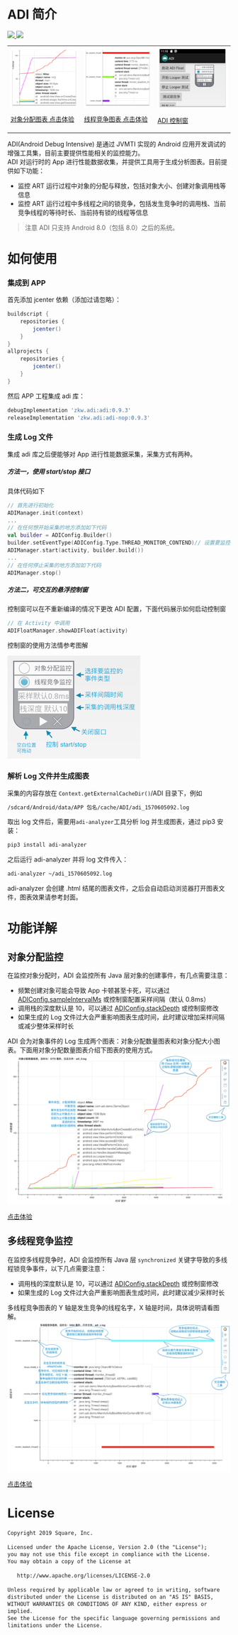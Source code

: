 # ADI 简介
<a href='https://bintray.com/zkwlx/ADI/zkw.adi/0.9.3/link'>
  <img src='https://api.bintray.com/packages/zkwlx/ADI/zkw.adi/images/download.svg?version=0.9.3'>
</a>
<a href='https://github.com/zkwlx/ADI/blob/master/LICENSE'>
  <img src='https://img.shields.io/github/license/zkwlx/ADI'>
</a>

<p>
<table cellspacing="10">
<tr>

  <td>
  <a href="https://zkwlx.github.io/ADI/docs/adi_对象分配.html">
  <img alt="对象分配与释放的样例" src="docs/对象分配与释放.png"  />
    <p/>对象分配图表 点击体验
  </a>

  </td>

  <td>
  <a href="https://zkwlx.github.io/ADI/docs/adi_线程竞争.html">
  <img alt="多线程竞争样例" src="docs/多线程竞争.png" />
    <p/>线程竞争图表 点击体验
  </a>
  </td>

  <td>
  <a href="https://github.com/zkwlx/ADI/blob/master/docs/adi_screenshot.png">
  <img alt="APP 集成样例截图" src="docs/adi_screenshot.png" />
    <p/>ADI 控制窗
  </a>
  </td>

</tr>
</table>
</p>

ADI(Android Debug Intensive) 是通过 JVMTI 实现的 Android 应用开发调试的增强工具集，目前主要提供性能相关的监控能力。  
ADI 对运行时的 App 进行性能数据收集，并提供工具用于生成分析图表。目前提供如下功能：
* 监控 ART 运行过程中对象的分配与释放，包括对象大小、创建对象调用栈等信息
* 监控 ART 运行过程中多线程之间的锁竞争，包括发生竞争时的调用栈、当前竞争线程的等待时长、当前持有锁的线程等信息
> 注意 ADI 只支持 Android 8.0（包括 8.0）之后的系统。
# 如何使用
### 集成到 APP
首先添加 jcenter 依赖（添加过请忽略）：
```gradle
buildscript {
    repositories {
        jcenter()
    }
}
allprojects {
    repositories {
        jcenter()
    }
}
```
然后 APP 工程集成 adi 库：
```gradle
debugImplementation 'zkw.adi:adi:0.9.3'
releaseImplementation 'zkw.adi:adi-nop:0.9.3'
```
### 生成 Log 文件
集成 adi 库之后便能够对 App 进行性能数据采集，采集方式有两种。
##### 方法一，使用 start/stop 接口
具体代码如下
```kotlin
// 首先进行初始化
ADIManager.init(context)
...
// 在任何想开始采集的地方添加如下代码
val builder = ADIConfig.Builder()
builder.setEventType(ADIConfig.Type.THREAD_MONITOR_CONTEND)// 设置要监控的事件类型
ADIManager.start(activity, builder.build())
...
// 在任何停止采集的地方添加如下代码
ADIManager.stop()
```
##### 方法二，可交互的悬浮控制窗
控制窗可以在不重新编译的情况下更改 ADI 配置，下面代码展示如何启动控制窗
```kotlin
// 在 Activity 中调用
ADIFloatManager.showADIFloat(activity)
```
控制窗的使用方法情参考图解

<img width="300" height="232" alt="控制窗图解" src="docs/adi_float.png" />

### 解析 Log 文件并生成图表
采集的内容存放在 `Context.getExternalCacheDir()`/ADI 目录下，例如
```bash
/sdcard/Android/data/APP 包名/cache/ADI/adi_1570605092.log
```
取出 log 文件后，需要用`adi-analyzer`工具分析 log 并生成图表，通过 pip3 安装：
```bash
pip3 install adi-analyzer
```
之后运行 adi-analyzer 并将 log 文件传入：
```bash
adi-analyzer ~/adi_1570605092.log
```
adi-analyzer 会创建 .html 结尾的图表文件，之后会自动启动浏览器打开图表文件，图表效果请参考封面。

# 功能详解
## 对象分配监控
在监控对象分配时，ADI 会监控所有 Java 层对象的创建事件，有几点需要注意：
* 频繁创建对象可能会导致 App 卡顿甚至卡死，可以通过 [ADIConfig.sampleIntervalMs](https://github.com/zkwlx/ADI/blob/master/adi_lib/adi/src/main/java/com/adi/ADIConfig.java#L68) 或控制窗配置采样间隔（默认 0.8ms）
* 调用栈的深度默认是 10，可以通过 [ADIConfig.stackDepth](https://github.com/zkwlx/ADI/blob/master/adi_lib/adi/src/main/java/com/adi/ADIConfig.java#L68) 或控制窗修改
* 如果生成的 Log 文件过大会严重影响图表生成时间，此时建议增加采样间隔或减少整体采样时长

ADI 会为对象事件的 Log 生成两个图表：对象分配数量图表和对象分配大小图表。下面用对象分配数量图表介绍下图表的使用方式。
<a href="https://zkwlx.github.io/ADI/docs/adi_对象分配.html">
 <img alt="图表图解" src="docs/对象分配图表图解.png" />
 <p/>点击体验
</a>

## 多线程竞争监控
在监控多线程竞争时，ADI 会监控所有 Java 层 `synchronized` 关键字导致的多线程锁竞争事件，以下几点需要注意：
* 调用栈的深度默认是 10，可以通过 [ADIConfig.stackDepth](https://github.com/zkwlx/ADI/blob/master/adi_lib/adi/src/main/java/com/adi/ADIConfig.java#L68) 或控制窗修改
* 如果生成的 Log 文件过大会严重影响图表生成时间，此时建议减少采样时长

多线程竞争图表的 Y 轴是发生竞争的线程名字，X 轴是时间，具体说明请看图解。
<a href="https://zkwlx.github.io/ADI/docs/adi_线程竞争.html">
 <img alt="图表图解" src="docs/线程竞争图表图解.png" />
 <p/>点击体验
</a>

# License
```
Copyright 2019 Square, Inc.

Licensed under the Apache License, Version 2.0 (the "License");
you may not use this file except in compliance with the License.
You may obtain a copy of the License at

   http://www.apache.org/licenses/LICENSE-2.0

Unless required by applicable law or agreed to in writing, software
distributed under the License is distributed on an "AS IS" BASIS,
WITHOUT WARRANTIES OR CONDITIONS OF ANY KIND, either express or implied.
See the License for the specific language governing permissions and
limitations under the License.
```
